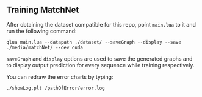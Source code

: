 ## Training MatchNet

After obtaining the dataset compatible for this repo, point `main.lua` to it and run the following command:

```
qlua main.lua --datapath ./dataset/ --saveGraph --display --save ./media/matchNet/ --dev cuda
```

`saveGraph` and `display` options are used to save the generated graphs and to display output prediction for every sequence while training respectively.

You can redraw the error charts by typing:

```bash
./showLog.plt /pathOfError/error.log
```
